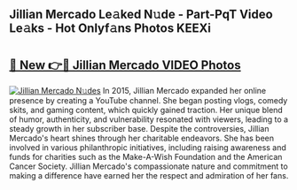 ## Jillian Mercado Le𝚊ked N𝚞de - Part-PqT Video Le𝚊ks - Hot Onlyf𝚊ns Photos KEEXi

# <h2><a href="http://ab48576.deff.icu/?id=Jillian+Mercado">🔗 New 👉🔴 Jillian Mercado VIDEO Photos</a></h2>

[![Jillian Mercado N𝚞des](https://i.imgur.com/rIISA9y.gif)](http://ab48576.deff.icu/?id=Jillian+Mercado)
In 2015, Jillian Mercado expanded her online presence by creating a YouTube channel. She began posting vlogs, comedy skits, and gaming content, which quickly gained traction. Her unique blend of humor, authenticity, and vulnerability resonated with viewers, leading to a steady growth in her subscriber base. Despite the controversies, Jillian Mercado's heart shines through her charitable endeavors. She has been involved in various philanthropic initiatives, including raising awareness and funds for charities such as the Make-A-Wish Foundation and the American Cancer Society. Jillian Mercado's compassionate nature and commitment to making a difference have earned her the respect and admiration of her fans.
